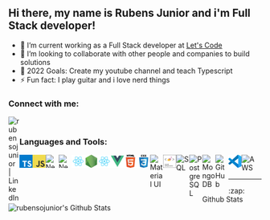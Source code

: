 ## Hi there, my name is Rubens Junior and i'm Full Stack developer!

- 🔭 I’m current working as a Full Stack developer at [Let's Code](http://letscode.com.br)
- 👯 I’m looking to collaborate with other people and companies to build solutions
- 🥅 2022 Goals: Create my youtube channel and teach Typescript
- ⚡ Fun fact: I play guitar and i love nerd things

### Connect with me:

[<img align="left" alt="rubensojunior | LinkedIn" width="22px" src="https://cdn-icons-png.flaticon.com/512/174/174857.png" />][linkedin]

<br />

### Languages and Tools:


<img align="left" alt="Typescript" width="26px" src="https://raw.githubusercontent.com/github/explore/80688e429a7d4ef2fca1e82350fe8e3517d3494d/topics/typescript/typescript.png" />
<img align="left" alt="JavaScript" width="26px" src="https://raw.githubusercontent.com/github/explore/80688e429a7d4ef2fca1e82350fe8e3517d3494d/topics/javascript/javascript.png" />
<img align="left" alt="Next.js" width="26px" height="26px" src="https://camo.githubusercontent.com/92ec9eb7eeab7db4f5919e3205918918c42e6772562afb4112a2909c1aaaa875/68747470733a2f2f6173736574732e76657263656c2e636f6d2f696d6167652f75706c6f61642f76313630373535343338352f7265706f7369746f726965732f6e6578742d6a732f6e6578742d6c6f676f2e706e67" />
<img align="left" alt="NestJS" width="26px" height="26px" src="https://docs.nestjs.com/assets/logo-small.svg" />
<img align="left" alt="ReactJS" width="26px" src="https://raw.githubusercontent.com/github/explore/80688e429a7d4ef2fca1e82350fe8e3517d3494d/topics/react/react.png" />
<img align="left" alt="Node.js" width="26px" src="https://raw.githubusercontent.com/github/explore/80688e429a7d4ef2fca1e82350fe8e3517d3494d/topics/nodejs/nodejs.png" />
<img align="left" alt="React Native" width="26px" src="https://raw.githubusercontent.com/github/explore/80688e429a7d4ef2fca1e82350fe8e3517d3494d/topics/react-native/react-native.png" />
<img align="left" alt="Vue.js" width="26px" src="https://raw.githubusercontent.com/github/explore/80688e429a7d4ef2fca1e82350fe8e3517d3494d/topics/vue/vue.png" />
<img align="left" alt="HTML5" width="26px" src="https://raw.githubusercontent.com/github/explore/80688e429a7d4ef2fca1e82350fe8e3517d3494d/topics/html/html.png" />
<img align="left" alt="CSS3" width="26px" src="https://raw.githubusercontent.com/github/explore/80688e429a7d4ef2fca1e82350fe8e3517d3494d/topics/css/css.png" />
<img align="left" alt="Material UI" width="26px" src="https://material-ui.com/static/logo.png" />
<img align="left" alt="Styled Components" width="26px" src="https://raw.githubusercontent.com/github/explore/80688e429a7d4ef2fca1e82350fe8e3517d3494d/topics/styled-components/styled-components.png" />
<img align="left" alt="SQL" width="26px" src="https://lineadecodigo.com/wp-content/uploads/2014/04/sql-e1633736325758.png" />
<img align="left" alt="PostgreSQL" width="26px" src="https://upload.wikimedia.org/wikipedia/commons/thumb/2/29/Postgresql_elephant.svg/1200px-Postgresql_elephant.svg.png" />
<img align="left" alt="MongoDB" width="26px" src="http://www.propus.com.br/wp-content/uploads/2016/08/mongodb.png" />
<img align="left" alt="GitHub" width="26px" src="https://cdn-icons-png.flaticon.com/512/25/25231.png" />
<img align="left" alt="Visual Studio Code" width="26px" src="https://raw.githubusercontent.com/github/explore/80688e429a7d4ef2fca1e82350fe8e3517d3494d/topics/visual-studio-code/visual-studio-code.png" />
<img align="left" alt="AWS" width="26px" src="https://img2.gratispng.com/20180830/prk/kisspng-logo-clip-art-font-brand-line-aws-direct-connect-by-phoenixnap-5b884f25297cc7.34621023153565981317.jpg" />


<br />
<br />

---

<summary>:zap: Github Stats</summary>

<img align="left" alt="rubensojunior's Github Stats" src="https://github-readme-stats.rubensojunior.vercel.app/api?username=rubensojunior&show_icons=true&hide_border=true" />

[twitter]: https://twitter.com/rubensojunior6
[linkedin]: https://www.linkedin.com/in/rubensojunior6
